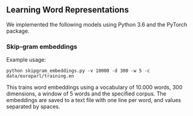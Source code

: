 ## Learning Word Representations

We implemented the following models using Python 3.6 and the PyTorch package.

### Skip-gram embeddings

Example usage:

```
python skipgram_embeddings.py -v 10000 -d 300 -w 5 -c data/europarl/training.en
```
This trains word embeddings using a vocabulary of 10.000 words, 300 dimensions, a window of 5 words and the specified corpus. The embeddings are saved to a text file with one line per word, and values separated by spaces.
